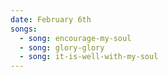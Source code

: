 ```yaml
---
date: February 6th
songs:
  - song: encourage-my-soul
  - song: glory-glory
  - song: it-is-well-with-my-soul
---
```


